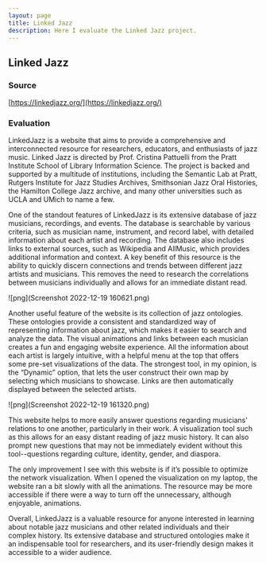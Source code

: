 ```yaml
---
layout: page
title: Linked Jazz
description: Here I evaluate the Linked Jazz project.
---
```


## Linked Jazz

### Source

[https://linkedjazz.org/](https://linkedjazz.org/)

### Evaluation

LinkedJazz is a website that aims to provide a comprehensive and interconnected resource for researchers, educators, and enthusiasts of jazz music. Linked Jazz is directed by Prof. Cristina Pattuelli from the Pratt Institute School of Library Information Science. The project is backed and supported by a multitude of institutions, including the Semantic Lab at Pratt, Rutgers Institute for Jazz Studies Archives, Smithsonian Jazz Oral Histories, the Hamilton College Jazz archive, and many other universities such as UCLA and UMich to name a few.

One of the standout features of LinkedJazz is its extensive database of jazz musicians, recordings, and events. The database is searchable by various criteria, such as musician name, instrument, and record label, with detailed information about each artist and recording. The database also includes links to external sources, such as Wikipedia and AllMusic, which provides additional information and context. A key benefit of this resource is the ability to quickly discern connections and trends between different jazz artists and musicians. This removes the need to research the correlations between musicians individually and allows for an immediate distant read.  


![png](Screenshot 2022-12-19 160621.png)

Another useful feature of the website is its collection of jazz ontologies. These ontologies provide a consistent and standardized way of representing information about jazz, which makes it easier to search and analyze the data. The visual animations and links between each musician creates a fun and engaging website experience. All the information about each artist is largely intuitive, with a helpful menu at the top that offers some pre-set visualizations of the data. The strongest tool, in my opinion, is the “Dynamic” option, that lets the user construct their own map by selecting which musicians to showcase. Links are then automatically displayed between the selected artists.

![png](Screenshot 2022-12-19 161320.png)

This website helps to more easily answer questions regarding musicians’ relations to one another, particularly in their work. A visualization tool such as this allows for an easy distant reading of jazz music history. It can also prompt new questions that may not be immediately evident without this tool--questions regarding culture, identity, gender, and diaspora. 

The only improvement I see with this website is if it’s possible to optimize the network visualization. When I opened the visualization on my laptop, the website ran a bit slowly with all the animations. The resource may be more accessible if there were a way to turn off the unnecessary, although enjoyable, animations. 

Overall, LinkedJazz is a valuable resource for anyone interested in learning about notable jazz musicians and other related individuals and their complex history. Its extensive database and structured ontologies make it an indispensable tool for researchers, and its user-friendly design makes it accessible to a wider audience.


